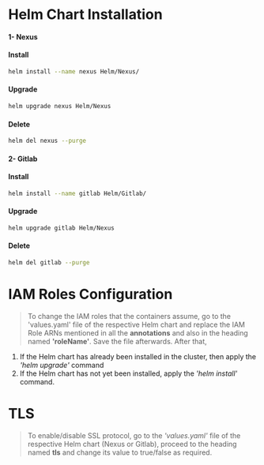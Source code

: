 
# Helm Chart Installation

  


#### 1-  **Nexus**
#### Install
``` sh
helm install --name nexus Helm/Nexus/
```
#### Upgrade
``` sh
helm upgrade nexus Helm/Nexus
```
#### Delete
```sh
helm del nexus --purge
```
#### 2- **Gitlab**
#### Install
``` sh
helm install --name gitlab Helm/Gitlab/
```
#### Upgrade
``` sh
helm upgrade gitlab Helm/Nexus
```
#### Delete
```sh
helm del gitlab --purge
```

# IAM Roles Configuration

>  To change the IAM roles that the containers assume, go to the 'values.yaml' file of the respective Helm chart and replace the IAM Role ARNs mentioned in all the **annotations** and also in the heading named **'roleName'**. Save the file afterwards.
After that,
1. If the Helm chart has already been installed in the cluster, then apply the *'helm upgrade'* command
2. If the Helm chart has not yet been installed, apply the *'helm install'* command.

# TLS
> To enable/disable SSL protocol, go to the *'values.yaml'* file of the respective Helm chart (Nexus or Gitlab), proceed to the heading named **tls** and change its value to true/false as required.